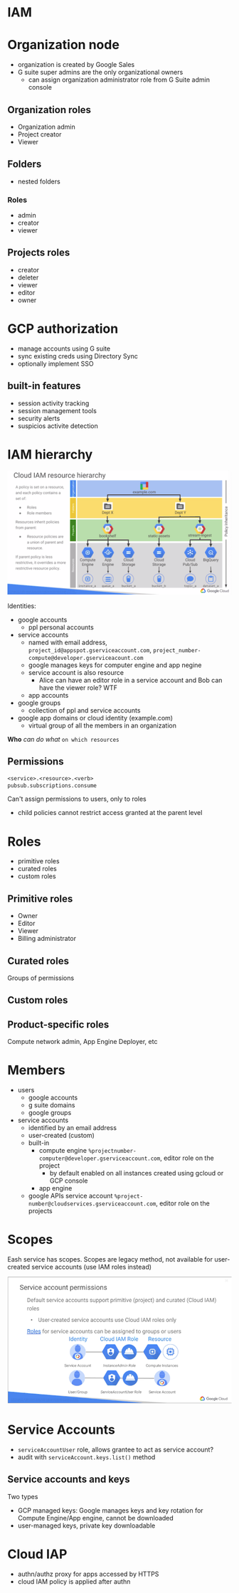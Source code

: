 # IAM

# Organization node

- organization is created by Google Sales
- G suite super admins are the only organizational owners
    - can assign organization administrator role from G Suite admin console

## Organization roles

- Organization admin
- Project creator
- Viewer

## Folders

- nested folders

### Roles

- admin
- creator
- viewer

## Projects roles

- creator
- deleter
- viewer
- editor
- owner

# GCP authorization

- manage accounts using G suite
- sync existing creds using Directory Sync
- optionally implement SSO

## built-in features

- session activity tracking
- session management tools
- security alerts
- suspicios activite detection

# IAM hierarchy

![alt](./images/iam-hierarchy.png)

Identities:
- google accounts
    - ppl personal accounts
- service accounts
    - named with email address, `project_id@appspot.gserviceaccount.com`, `project_number-compute@developer.gserviceacount.com`
    - google manages keys for computer engine and app negine
    - service account is also resource
        - Alice can have an editor role in a service account and Bob can have the viewer role? WTF
    - app accounts
- google groups
    - collection of ppl and service accounts
- google app domains or cloud identity (example.com)
    - virtual group of all the members in an organization

**Who** _can do what_ `on which resources`

## Permissions

```
<service>.<resource>.<verb>
pubsub.subscriptions.consume
```

Can't assign permissions to users, only to roles

- child policies cannot restrict access granted at the parent level

# Roles

- primitive roles
- curated roles
- custom roles

## Primitive roles

- Owner
- Editor
- Viewer
- Billing administrator

## Curated roles

Groups of permissions

## Custom roles

## Product-specific roles

Compute network admin, App Engine Deployer, etc

# Members

- users
    - google accounts
    - g suite domains
    - google groups
- service accounts
    - identified by an email address
    - user-created (custom)
    - built-in
        - compute engine `%projectnumber-computer@developer.gserviceaccount.com`, editor role on the project
            - by default enabled on all instances created using gcloud or GCP console
        - app engine
    - google APIs service account `%project-number@cloudservices.gserviceaccount.com`, editor role on the projects

# Scopes

Eash service has scopes. Scopes are legacy method, not available for user-created service accounts (use IAM roles instead)

![alt](./images/service-account-permissions.png)

# Service Accounts

- `serviceAccountUser` role, allows grantee to act as service account?
- audit with `serviceAccount.keys.list()` method

## Service accounts and keys

Two types
- GCP managed keys: Google manages keys and key rotation for Compute Engine/App engine, cannot be downloaded
- user-managed keys, private key downloadable

# Cloud IAP

- authn/authz proxy for apps accessed by HTTPS
- cloud IAM policy is applied after authn
